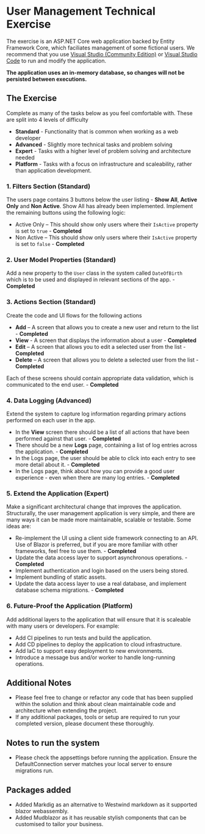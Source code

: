 # User Management Technical Exercise

The exercise is an ASP.NET Core web application backed by Entity Framework Core, which faciliates management of some fictional users.
We recommend that you use [Visual Studio (Community Edition)](https://visualstudio.microsoft.com/downloads) or [Visual Studio Code](https://code.visualstudio.com/Download) to run and modify the application. 

**The application uses an in-memory database, so changes will not be persisted between executions.**

## The Exercise
Complete as many of the tasks below as you feel comfortable with. These are split into 4 levels of difficulty 
* **Standard** - Functionality that is common when working as a web developer
* **Advanced** - Slightly more technical tasks and problem solving
* **Expert** - Tasks with a higher level of problem solving and architecture needed
* **Platform** - Tasks with a focus on infrastructure and scaleability, rather than application development.

### 1. Filters Section (Standard)

The users page contains 3 buttons below the user listing - **Show All**, **Active Only** and **Non Active**. Show All has already been implemented. Implement the remaining buttons using the following logic:
* Active Only – This should show only users where their `IsActive` property is set to `true` - **Completed**
* Non Active – This should show only users where their `IsActive` property is set to `false` - **Completed**

### 2. User Model Properties (Standard)

Add a new property to the `User` class in the system called `DateOfBirth` which is to be used and displayed in relevant sections of the app. - **Completed**

### 3. Actions Section (Standard)

Create the code and UI flows for the following actions
* **Add** – A screen that allows you to create a new user and return to the list - **Completed**
* **View** - A screen that displays the information about a user - **Completed**
* **Edit** – A screen that allows you to edit a selected user from the list - **Completed**
* **Delete** – A screen that allows you to delete a selected user from the list - **Completed**

Each of these screens should contain appropriate data validation, which is communicated to the end user. - **Completed**

### 4. Data Logging (Advanced)

Extend the system to capture log information regarding primary actions performed on each user in the app.
* In the **View** screen there should be a list of all actions that have been performed against that user. - **Completed**
* There should be a new **Logs** page, containing a list of log entries across the application. - **Completed**
* In the Logs page, the user should be able to click into each entry to see more detail about it. - **Completed**
* In the Logs page, think about how you can provide a good user experience - even when there are many log entries. - **Completed**

### 5. Extend the Application (Expert)

Make a significant architectural change that improves the application.
Structurally, the user management application is very simple, and there are many ways it can be made more maintainable, scalable or testable.
Some ideas are:
* Re-implement the UI using a client side framework connecting to an API. Use of Blazor is preferred, but if you are more familiar with other frameworks, feel free to use them. - **Completed**
* Update the data access layer to support asynchronous operations. - **Completed**
* Implement authentication and login based on the users being stored.
* Implement bundling of static assets.
* Update the data access layer to use a real database, and implement database schema migrations. - **Completed**

### 6. Future-Proof the Application (Platform)

Add additional layers to the application that will ensure that it is scaleable with many users or developers. For example:
* Add CI pipelines to run tests and build the application.
* Add CD pipelines to deploy the application to cloud infrastructure.
* Add IaC to support easy deployment to new environments.
* Introduce a message bus and/or worker to handle long-running operations.

## Additional Notes

* Please feel free to change or refactor any code that has been supplied within the solution and think about clean maintainable code and architecture when extending the project.
* If any additional packages, tools or setup are required to run your completed version, please document these thoroughly.

## Notes to run the system
* Please check the appsettings before running the application. Ensure the DefaultConnection server matches your local server to ensure migrations run.

## Packages added
* Added Markdig as an alternative to Westwind markdown as it supported blazor webassembly.
* Added Mudblazor as it has reusable stylish components that can be customised to tailor your business.
